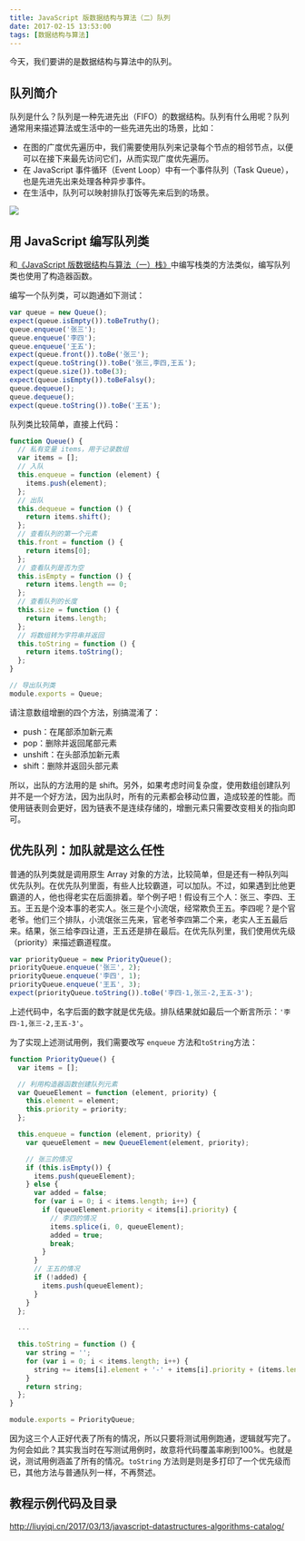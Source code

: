 ```yaml
---
title: JavaScript 版数据结构与算法（二）队列
date: 2017-02-15 13:53:00
tags: [数据结构与算法]
---
```


今天，我们要讲的是数据结构与算法中的队列。

<!--more-->

## 队列简介

队列是什么？队列是一种先进先出（FIFO）的数据结构。队列有什么用呢？队列通常用来描述算法或生活中的一些先进先出的场景，比如：

- 在图的广度优先遍历中，我们需要使用队列来记录每个节点的相邻节点，以便可以在接下来最先访问它们，从而实现广度优先遍历。
- 在 JavaScript 事件循环（Event Loop）中有一个事件队列（Task Queue），也是先进先出来处理各种异步事件。
- 在生活中，队列可以映射排队打饭等先来后到的场景。

![](https://ws1.sinaimg.cn/large/83900b4ely1fcr48hfps7j20c40drglj)

## 用 JavaScript 编写队列类

和[《JavaScript 版数据结构与算法（一）栈》](https://lewis617.github.io/2017/02/15/stack/)中编写栈类的方法类似，编写队列类也使用了构造器函数。

编写一个队列类，可以跑通如下测试：

```js
var queue = new Queue();
expect(queue.isEmpty()).toBeTruthy();
queue.enqueue('张三');
queue.enqueue('李四');
queue.enqueue('王五');
expect(queue.front()).toBe('张三');
expect(queue.toString()).toBe('张三,李四,王五');
expect(queue.size()).toBe(3);
expect(queue.isEmpty()).toBeFalsy();
queue.dequeue();
queue.dequeue();
expect(queue.toString()).toBe('王五');
```

队列类比较简单，直接上代码：

```js
function Queue() {
  // 私有变量 items，用于记录数组
  var items = [];
  // 入队
  this.enqueue = function (element) {
    items.push(element);
  };
  // 出队
  this.dequeue = function () {
    return items.shift();
  };
  // 查看队列的第一个元素
  this.front = function () {
    return items[0];
  };
  // 查看队列是否为空
  this.isEmpty = function () {
    return items.length == 0;
  };
  // 查看队列的长度
  this.size = function () {
    return items.length;
  };
  // 将数组转为字符串并返回
  this.toString = function () {
    return items.toString();
  };
}

// 导出队列类
module.exports = Queue;
```

请注意数组增删的四个方法，别搞混淆了：

- push：在尾部添加新元素
- pop：删除并返回尾部元素
- unshift：在头部添加新元素
- shift：删除并返回头部元素

所以，出队的方法用的是 shift。另外，如果考虑时间复杂度，使用数组创建队列并不是一个好方法，因为出队时，所有的元素都会移动位置，造成较差的性能。而使用链表则会更好，因为链表不是连续存储的，增删元素只需要改变相关的指向即可。

## 优先队列：加队就是这么任性

普通的队列类就是调用原生 Array 对象的方法，比较简单，但是还有一种队列叫优先队列。在优先队列里面，有些人比较霸道，可以加队。不过，如果遇到比他更霸道的人，他也得老实在后面排着。举个例子吧！假设有三个人：张三、李四、王五。王五是个没本事的老实人。张三是个小流氓，经常欺负王五。李四呢？是个官老爷。他们三个排队，小流氓张三先来，官老爷李四第二个来，老实人王五最后来。结果，张三给李四让道，王五还是排在最后。在优先队列里，我们使用优先级（priority）来描述霸道程度。

```js
var priorityQueue = new PriorityQueue();
priorityQueue.enqueue('张三', 2);
priorityQueue.enqueue('李四', 1);
priorityQueue.enqueue('王五', 3);
expect(priorityQueue.toString()).toBe('李四-1,张三-2,王五-3');
```

上述代码中，名字后面的数字就是优先级。排队结果就如最后一个断言所示：`'李四-1,张三-2,王五-3'`。

为了实现上述测试用例，我们需要改写 `enqueue` 方法和`toString`方法：

```js
function PriorityQueue() {
  var items = [];

  // 利用构造器函数创建队列元素
  var QueueElement = function (element, priority) {
    this.element = element;
    this.priority = priority;
  };

  this.enqueue = function (element, priority) {
    var queueElement = new QueueElement(element, priority);

    // 张三的情况
    if (this.isEmpty()) {
      items.push(queueElement);
    } else {
      var added = false;
      for (var i = 0; i < items.length; i++) {
        if (queueElement.priority < items[i].priority) {
          // 李四的情况
          items.splice(i, 0, queueElement);
          added = true;
          break;
        }
      }
      // 王五的情况
      if (!added) {
        items.push(queueElement);
      }
    }
  };

  ...
  
  this.toString = function () {
    var string = '';
    for (var i = 0; i < items.length; i++) {
      string += items[i].element + '-' + items[i].priority + (items.length - i > 1 ? ',' : '');
    }
    return string;
  };
}

module.exports = PriorityQueue;
```

因为这三个人正好代表了所有的情况，所以只要将测试用例跑通，逻辑就写完了。为何会如此？其实我当时在写测试用例时，故意将代码覆盖率刷到100%。也就是说，测试用例涵盖了所有的情况。`toString` 方法则是则是多打印了一个优先级而已，其他方法与普通队列一样，不再赘述。


## 教程示例代码及目录

<http://liuyiqi.cn/2017/03/13/javascript-datastructures-algorithms-catalog/>